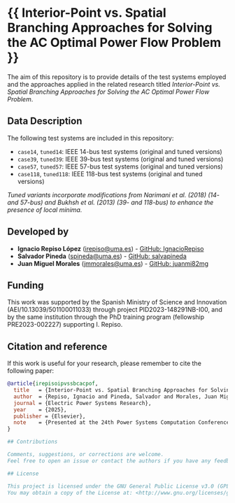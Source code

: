 # {{ Interior-Point vs. Spatial Branching Approaches for Solving the AC Optimal Power Flow Problem }}

The aim of this repository is to provide details of the test systems employed and the approaches applied in the related research titled *Interior-Point vs. Spatial Branching Approaches for Solving the AC Optimal Power Flow Problem*.

## Data Description

The following test systems are included in this repository:
* `case14`, `tuned14`: IEEE 14-bus test systems (original and tuned versions)
* `case39`, `tuned39`: IEEE 39-bus test systems (original and tuned versions)
* `case57`, `tuned57`: IEEE 57-bus test systems (original and tuned versions)
* `case118`, `tuned118`: IEEE 118-bus test systems (original and tuned versions)

*Tuned variants incorporate modifications from Narimani et al. (2018) (14- and 57-bus) and Bukhsh et al. (2013) (39- and 118-bus) to enhance the presence of local minima.*

## Developed by

* **Ignacio Repiso López** ([irepiso@uma.es](mailto:irepiso@uma.es)) - [GitHub: IgnacioRepiso](https://github.com/IgnacioRepiso)  
* **Salvador Pineda** ([spineda@uma.es](mailto:spineda@uma.es)) - [GitHub: salvapineda](https://salvapineda.github.io/)  
* **Juan Miguel Morales** ([jmmorales@uma.es](mailto:jmmorales@uma.es)) - [GitHub: juanmi82mg](https://juanmi82mg.github.io/)

## Funding

This work was supported by the Spanish Ministry of Science and Innovation (AEI/10.13039/501100011033) through project PID2023-148291NB-I00, and by the same institution through the PhD training program (fellowship PRE2023-002227) supporting I. Repiso.

## Citation and reference

If this work is useful for your research, please remember to cite the following paper:

```bibtex
@article{irepisoipvssbcacpof,
  title   = {Interior-Point vs. Spatial Branching Approaches for Solving the AC Optimal Power Flow Problem},
  author  = {Repiso, Ignacio and Pineda, Salvador and Morales, Juan Miguel},
  journal = {Electric Power Systems Research},
  year    = {2025},
  publisher = {Elsevier},
  note    = {Presented at the 24th Power Systems Computation Conference (Limassol, Cyprus)}
}

## Contributions

Comments, suggestions, or corrections are welcome.  
Feel free to open an issue or contact the authors if you have any feedback about this work.

## License

This project is licensed under the GNU General Public License v3.0 (GPLv3).  
You may obtain a copy of the License at: <http://www.gnu.org/licenses/gpl-3.0.en.html>
